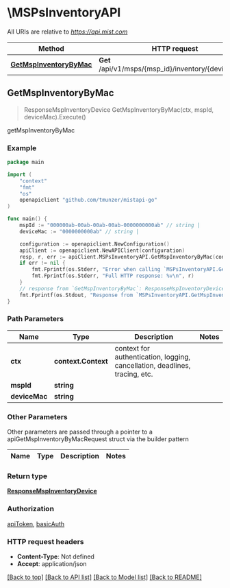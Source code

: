 # \MSPsInventoryAPI

All URIs are relative to *https://api.mist.com*

Method | HTTP request | Description
------------- | ------------- | -------------
[**GetMspInventoryByMac**](MSPsInventoryAPI.md#GetMspInventoryByMac) | **Get** /api/v1/msps/{msp_id}/inventory/{device_mac} | getMspInventoryByMac



## GetMspInventoryByMac

> ResponseMspInventoryDevice GetMspInventoryByMac(ctx, mspId, deviceMac).Execute()

getMspInventoryByMac



### Example

```go
package main

import (
	"context"
	"fmt"
	"os"
	openapiclient "github.com/tmunzer/mistapi-go"
)

func main() {
	mspId := "000000ab-00ab-00ab-00ab-0000000000ab" // string | 
	deviceMac := "0000000000ab" // string | 

	configuration := openapiclient.NewConfiguration()
	apiClient := openapiclient.NewAPIClient(configuration)
	resp, r, err := apiClient.MSPsInventoryAPI.GetMspInventoryByMac(context.Background(), mspId, deviceMac).Execute()
	if err != nil {
		fmt.Fprintf(os.Stderr, "Error when calling `MSPsInventoryAPI.GetMspInventoryByMac``: %v\n", err)
		fmt.Fprintf(os.Stderr, "Full HTTP response: %v\n", r)
	}
	// response from `GetMspInventoryByMac`: ResponseMspInventoryDevice
	fmt.Fprintf(os.Stdout, "Response from `MSPsInventoryAPI.GetMspInventoryByMac`: %v\n", resp)
}
```

### Path Parameters


Name | Type | Description  | Notes
------------- | ------------- | ------------- | -------------
**ctx** | **context.Context** | context for authentication, logging, cancellation, deadlines, tracing, etc.
**mspId** | **string** |  | 
**deviceMac** | **string** |  | 

### Other Parameters

Other parameters are passed through a pointer to a apiGetMspInventoryByMacRequest struct via the builder pattern


Name | Type | Description  | Notes
------------- | ------------- | ------------- | -------------



### Return type

[**ResponseMspInventoryDevice**](ResponseMspInventoryDevice.md)

### Authorization

[apiToken](../README.md#apiToken), [basicAuth](../README.md#basicAuth)

### HTTP request headers

- **Content-Type**: Not defined
- **Accept**: application/json

[[Back to top]](#) [[Back to API list]](../README.md#documentation-for-api-endpoints)
[[Back to Model list]](../README.md#documentation-for-models)
[[Back to README]](../README.md)

